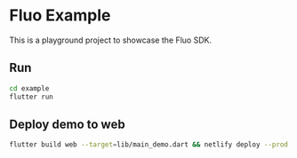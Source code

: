 # Fluo Example

This is a playground project to showcase the Fluo SDK.

## Run

```bash
cd example
flutter run
```

## Deploy demo to web

```bash
flutter build web --target=lib/main_demo.dart && netlify deploy --prod -d build/web
```
